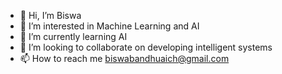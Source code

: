 - 👋 Hi, I’m Biswa
- 👀 I’m interested in Machine Learning and AI
- 🌱 I’m currently learning AI
- 💞️ I’m looking to collaborate on developing intelligent systems
- 📫 How to reach me biswabandhuaich@gmail.com
